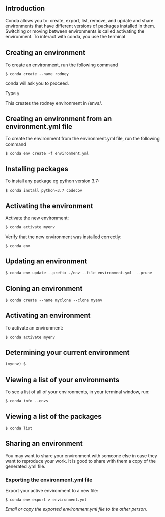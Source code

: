 ## Introduction 

Conda allows you to: create, export, list, remove, and update and share environments that have different versions of packages installed in them. Switching or moving between environments is called activating the environment. To interact with conda, you use the terminal

## Creating an environment

To create an environment, run the following command

`$ conda create --name rodney` 

conda will ask you to proceed.

Type `y` 

This creates the rodney environment in /envs/. 

## Creating an environment from an environment.yml file

To create the environment from the environment.yml file, run the following command

`$ conda env create -f environment.yml`

 ## Installing packages 
 
 To install any package eg python version 3.7:
 
 `$ conda install python=3.7 codecov`
 
## Activating the environment  

Activate the new environment: 

`$ conda activate myenv`

Verify that the new environment was installed correctly:

`$ conda env `

## Updating an environment

`$ conda env update --prefix ./env --file environment.yml  --prune`

## Cloning an environment

`$ conda create --name myclone --clone myenv`

## Activating an environment 

To activate an environment: 

`$ conda activate myenv`

## Determining your current environment

`(myenv) $`

## Viewing a list of your environments
To see a list of all of your environments, in your terminal window, run:

`$ conda info --envs`

## Viewing a list of the packages

`$ conda list`

## Sharing an environment
You may want to share your environment with someone else in case they want to reproduce your work. It is good to share with them a copy of the generated .yml file.

### Exporting the environment.yml file

Export your active environment to a new file:

`$ conda env export > environment.yml`

*Email or copy the exported environment.yml file to the other person.*




